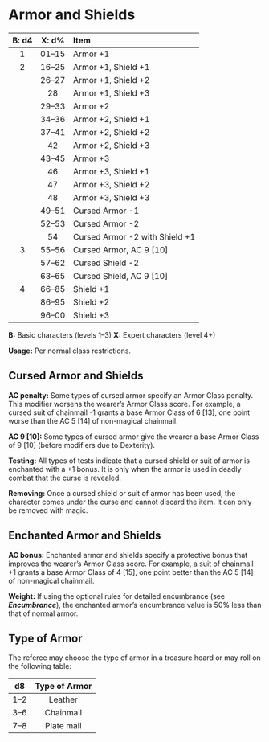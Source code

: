 # Armor and Shields

| B: d4 | X: d% | Item                            |
| :---: | :---: | :------------------------------ |
|   1   | 01–15 | Armor +1                       |
|   2   | 16–25 | Armor +1, Shield +1            |
|       | 26–27 | Armor +1, Shield +2            |
|       |  28   | Armor +1, Shield +3            |
|       | 29–33 | Armor +2                       |
|       | 34–36 | Armor +2, Shield +1            |
|       | 37–41 | Armor +2, Shield +2            |
|       |  42   | Armor +2, Shield +3            |
|       | 43–45 | Armor +3                       |
|       |  46   | Armor +3, Shield +1            |
|       |  47   | Armor +3, Shield +2            |
|       |  48   | Armor +3, Shield +3            |
|       | 49–51 | Cursed Armor -1                |
|       | 52–53 | Cursed Armor -2                |
|       |  54   | Cursed Armor -2 with Shield +1 |
|   3   | 55–56 | Cursed Armor, AC 9 [10]        |
|       | 57–62 | Cursed Shield -2                |
|       | 63–65 | Cursed Shield, AC 9 [10]        |
|   4   | 66–85 | Shield +1                       |
|       | 86–95 | Shield +2                       |
|       | 96–00 | Shield +3                       |

**B:** Basic characters (levels 1–3)
**X:** Expert characters (level 4+)

**Usage:** Per normal class restrictions.

## Cursed Armor and Shields

**AC penalty:** Some types of cursed armor specify an Armor Class penalty. This modifier worsens the wearer’s Armor Class score. For example, a cursed suit of chainmail -1 grants a base Armor Class of 6 [13], one point worse than the AC 5 [14] of non-magical chainmail.

**AC 9 [10]:** Some types of cursed armor give the wearer a base Armor Class of 9 [10] (before modifiers due to Dexterity).

**Testing:** All types of tests indicate that a cursed shield or suit of armor is enchanted with a +1 bonus. It is only when the armor is used in deadly combat that the curse is revealed.

**Removing:** Once a cursed shield or suit of armor has been used, the character comes under the curse and cannot discard the item. It can only be removed with magic.

## Enchanted Armor and Shields

**AC bonus:** Enchanted armor and shields specify a protective bonus that improves the wearer’s Armor Class score. For example, a suit of chainmail +1 grants a base Armor Class of 4 [15], one point better than the AC 5 [14] of non-magical chainmail.

**Weight:** If using the optional rules for detailed encumbrance (see ***Encumbrance***), the enchanted armor’s encumbrance value is 50% less than that of normal armor.

## Type of Armor

The referee may choose the type of armor in a treasure hoard or may roll on the following table:

|  d8  | Type of Armor |
| :--: | :------------: |
| 1–2  |    Leather     |
| 3–6  |   Chainmail    |
| 7–8  |   Plate mail   |